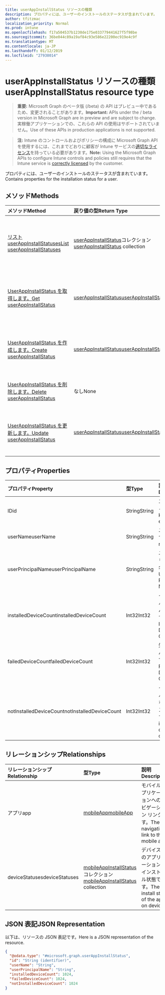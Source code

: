 ```yaml
---
title: userAppInstallStatus リソースの種類
description: プロパティには、ユーザーのインストールのステータスが含まれています。
author: tfitzmac
localization_priority: Normal
ms.prod: intune
ms.openlocfilehash: f17a504537b1230de175e033779441627f5f98be
ms.sourcegitcommit: 36be044c89a19af84c93e586e22200ec919e4c9f
ms.translationtype: MT
ms.contentlocale: ja-JP
ms.lasthandoff: 01/12/2019
ms.locfileid: "27938014"
---
```

# <a name="userappinstallstatus-resource-type"></a><span data-ttu-id="759cb-103">userAppInstallStatus リソースの種類</span><span class="sxs-lookup"><span data-stu-id="759cb-103">userAppInstallStatus resource type</span></span>

> <span data-ttu-id="759cb-104">**重要:** Microsoft Graph のベータ版 (/beta) の API はプレビュー中であるため、変更されることがあります。</span><span class="sxs-lookup"><span data-stu-id="759cb-104">**Important:** APIs under the / beta version in Microsoft Graph are in preview and are subject to change.</span></span> <span data-ttu-id="759cb-105">実稼働アプリケーションでの、これらの API の使用はサポートされていません。</span><span class="sxs-lookup"><span data-stu-id="759cb-105">Use of these APIs in production applications is not supported.</span></span>

> <span data-ttu-id="759cb-106">**注:** Intune のコントロールおよびポリシーの構成に Microsoft Graph API を使用するには、これまでどおりに顧客が Intune サービスの[適切なライセンス](https://go.microsoft.com/fwlink/?linkid=839381)を持っている必要があります。</span><span class="sxs-lookup"><span data-stu-id="759cb-106">**Note:** Using the Microsoft Graph APIs to configure Intune controls and policies still requires that the Intune service is [correctly licensed](https://go.microsoft.com/fwlink/?linkid=839381) by the customer.</span></span>

<span data-ttu-id="759cb-107">プロパティには、ユーザーのインストールのステータスが含まれています。</span><span class="sxs-lookup"><span data-stu-id="759cb-107">Contains properties for the installation status for a user.</span></span>
## <a name="methods"></a><span data-ttu-id="759cb-108">メソッド</span><span class="sxs-lookup"><span data-stu-id="759cb-108">Methods</span></span>
|<span data-ttu-id="759cb-109">メソッド</span><span class="sxs-lookup"><span data-stu-id="759cb-109">Method</span></span>|<span data-ttu-id="759cb-110">戻り値の型</span><span class="sxs-lookup"><span data-stu-id="759cb-110">Return Type</span></span>|<span data-ttu-id="759cb-111">説明</span><span class="sxs-lookup"><span data-stu-id="759cb-111">Description</span></span>|
|:---|:---|:---|
|[<span data-ttu-id="759cb-112">リスト userAppInstallStatuses</span><span class="sxs-lookup"><span data-stu-id="759cb-112">List userAppInstallStatuses</span></span>](../api/intune-apps-userappinstallstatus-list.md)|<span data-ttu-id="759cb-113">[userAppInstallStatus](../resources/intune-apps-userappinstallstatus.md)コレクション</span><span class="sxs-lookup"><span data-stu-id="759cb-113">[userAppInstallStatus](../resources/intune-apps-userappinstallstatus.md) collection</span></span>|<span data-ttu-id="759cb-114">[UserAppInstallStatus](../resources/intune-apps-userappinstallstatus.md)オブジェクトのプロパティと関係を一覧表示します。</span><span class="sxs-lookup"><span data-stu-id="759cb-114">List properties and relationships of the [userAppInstallStatus](../resources/intune-apps-userappinstallstatus.md) objects.</span></span>|
|[<span data-ttu-id="759cb-115">UserAppInstallStatus を取得します。</span><span class="sxs-lookup"><span data-stu-id="759cb-115">Get userAppInstallStatus</span></span>](../api/intune-apps-userappinstallstatus-get.md)|[<span data-ttu-id="759cb-116">userAppInstallStatus</span><span class="sxs-lookup"><span data-stu-id="759cb-116">userAppInstallStatus</span></span>](../resources/intune-apps-userappinstallstatus.md)|<span data-ttu-id="759cb-117">[UserAppInstallStatus](../resources/intune-apps-userappinstallstatus.md)オブジェクトのプロパティと関係を参照してください。</span><span class="sxs-lookup"><span data-stu-id="759cb-117">Read properties and relationships of the [userAppInstallStatus](../resources/intune-apps-userappinstallstatus.md) object.</span></span>|
|[<span data-ttu-id="759cb-118">UserAppInstallStatus を作成します。</span><span class="sxs-lookup"><span data-stu-id="759cb-118">Create userAppInstallStatus</span></span>](../api/intune-apps-userappinstallstatus-create.md)|[<span data-ttu-id="759cb-119">userAppInstallStatus</span><span class="sxs-lookup"><span data-stu-id="759cb-119">userAppInstallStatus</span></span>](../resources/intune-apps-userappinstallstatus.md)|<span data-ttu-id="759cb-120">新しい[userAppInstallStatus](../resources/intune-apps-userappinstallstatus.md)オブジェクトを作成します。</span><span class="sxs-lookup"><span data-stu-id="759cb-120">Create a new [userAppInstallStatus](../resources/intune-apps-userappinstallstatus.md) object.</span></span>|
|[<span data-ttu-id="759cb-121">UserAppInstallStatus を削除します。</span><span class="sxs-lookup"><span data-stu-id="759cb-121">Delete userAppInstallStatus</span></span>](../api/intune-apps-userappinstallstatus-delete.md)|<span data-ttu-id="759cb-122">なし</span><span class="sxs-lookup"><span data-stu-id="759cb-122">None</span></span>|<span data-ttu-id="759cb-123">の[userAppInstallStatus](../resources/intune-apps-userappinstallstatus.md)を削除します。</span><span class="sxs-lookup"><span data-stu-id="759cb-123">Deletes a [userAppInstallStatus](../resources/intune-apps-userappinstallstatus.md).</span></span>|
|[<span data-ttu-id="759cb-124">UserAppInstallStatus を更新します。</span><span class="sxs-lookup"><span data-stu-id="759cb-124">Update userAppInstallStatus</span></span>](../api/intune-apps-userappinstallstatus-update.md)|[<span data-ttu-id="759cb-125">userAppInstallStatus</span><span class="sxs-lookup"><span data-stu-id="759cb-125">userAppInstallStatus</span></span>](../resources/intune-apps-userappinstallstatus.md)|<span data-ttu-id="759cb-126">[UserAppInstallStatus](../resources/intune-apps-userappinstallstatus.md)オブジェクトのプロパティを更新します。</span><span class="sxs-lookup"><span data-stu-id="759cb-126">Update the properties of a [userAppInstallStatus](../resources/intune-apps-userappinstallstatus.md) object.</span></span>|

## <a name="properties"></a><span data-ttu-id="759cb-127">プロパティ</span><span class="sxs-lookup"><span data-stu-id="759cb-127">Properties</span></span>
|<span data-ttu-id="759cb-128">プロパティ</span><span class="sxs-lookup"><span data-stu-id="759cb-128">Property</span></span>|<span data-ttu-id="759cb-129">型</span><span class="sxs-lookup"><span data-stu-id="759cb-129">Type</span></span>|<span data-ttu-id="759cb-130">説明</span><span class="sxs-lookup"><span data-stu-id="759cb-130">Description</span></span>|
|:---|:---|:---|
|<span data-ttu-id="759cb-131">ID</span><span class="sxs-lookup"><span data-stu-id="759cb-131">id</span></span>|<span data-ttu-id="759cb-132">String</span><span class="sxs-lookup"><span data-stu-id="759cb-132">String</span></span>|<span data-ttu-id="759cb-133">エンティティのキー。</span><span class="sxs-lookup"><span data-stu-id="759cb-133">Key of the entity.</span></span>|
|<span data-ttu-id="759cb-134">userName</span><span class="sxs-lookup"><span data-stu-id="759cb-134">userName</span></span>|<span data-ttu-id="759cb-135">String</span><span class="sxs-lookup"><span data-stu-id="759cb-135">String</span></span>|<span data-ttu-id="759cb-136">ユーザー名です。</span><span class="sxs-lookup"><span data-stu-id="759cb-136">User name.</span></span>|
|<span data-ttu-id="759cb-137">userPrincipalName</span><span class="sxs-lookup"><span data-stu-id="759cb-137">userPrincipalName</span></span>|<span data-ttu-id="759cb-138">String</span><span class="sxs-lookup"><span data-stu-id="759cb-138">String</span></span>|<span data-ttu-id="759cb-139">ユーザー プリンシパル名です。</span><span class="sxs-lookup"><span data-stu-id="759cb-139">User Principal Name.</span></span>|
|<span data-ttu-id="759cb-140">installedDeviceCount</span><span class="sxs-lookup"><span data-stu-id="759cb-140">installedDeviceCount</span></span>|<span data-ttu-id="759cb-141">Int32</span><span class="sxs-lookup"><span data-stu-id="759cb-141">Int32</span></span>|<span data-ttu-id="759cb-142">インストールされたデバイスの数です。</span><span class="sxs-lookup"><span data-stu-id="759cb-142">Installed Device Count.</span></span>|
|<span data-ttu-id="759cb-143">failedDeviceCount</span><span class="sxs-lookup"><span data-stu-id="759cb-143">failedDeviceCount</span></span>|<span data-ttu-id="759cb-144">Int32</span><span class="sxs-lookup"><span data-stu-id="759cb-144">Int32</span></span>|<span data-ttu-id="759cb-145">失敗したデバイスの数です。</span><span class="sxs-lookup"><span data-stu-id="759cb-145">Failed Device Count.</span></span>|
|<span data-ttu-id="759cb-146">notInstalledDeviceCount</span><span class="sxs-lookup"><span data-stu-id="759cb-146">notInstalledDeviceCount</span></span>|<span data-ttu-id="759cb-147">Int32</span><span class="sxs-lookup"><span data-stu-id="759cb-147">Int32</span></span>|<span data-ttu-id="759cb-148">インストールされていないデバイスの数です。</span><span class="sxs-lookup"><span data-stu-id="759cb-148">Not installed device count.</span></span>|

## <a name="relationships"></a><span data-ttu-id="759cb-149">リレーションシップ</span><span class="sxs-lookup"><span data-stu-id="759cb-149">Relationships</span></span>
|<span data-ttu-id="759cb-150">リレーションシップ</span><span class="sxs-lookup"><span data-stu-id="759cb-150">Relationship</span></span>|<span data-ttu-id="759cb-151">型</span><span class="sxs-lookup"><span data-stu-id="759cb-151">Type</span></span>|<span data-ttu-id="759cb-152">説明</span><span class="sxs-lookup"><span data-stu-id="759cb-152">Description</span></span>|
|:---|:---|:---|
|<span data-ttu-id="759cb-153">アプリ</span><span class="sxs-lookup"><span data-stu-id="759cb-153">app</span></span>|[<span data-ttu-id="759cb-154">mobileApp</span><span class="sxs-lookup"><span data-stu-id="759cb-154">mobileApp</span></span>](../resources/intune-apps-mobileapp.md)|<span data-ttu-id="759cb-155">モバイル アプリケーションへのナビゲーション リンクです。</span><span class="sxs-lookup"><span data-stu-id="759cb-155">The navigation link to the mobile app.</span></span>|
|<span data-ttu-id="759cb-156">deviceStatuses</span><span class="sxs-lookup"><span data-stu-id="759cb-156">deviceStatuses</span></span>|<span data-ttu-id="759cb-157">[mobileAppInstallStatus](../resources/intune-apps-mobileappinstallstatus.md)コレクション</span><span class="sxs-lookup"><span data-stu-id="759cb-157">[mobileAppInstallStatus](../resources/intune-apps-mobileappinstallstatus.md) collection</span></span>|<span data-ttu-id="759cb-158">デバイス上のアプリケーションのインストール状態です。</span><span class="sxs-lookup"><span data-stu-id="759cb-158">The install state of the app on devices.</span></span>|

## <a name="json-representation"></a><span data-ttu-id="759cb-159">JSON 表記</span><span class="sxs-lookup"><span data-stu-id="759cb-159">JSON Representation</span></span>
<span data-ttu-id="759cb-160">以下は、リソースの JSON 表記です。</span><span class="sxs-lookup"><span data-stu-id="759cb-160">Here is a JSON representation of the resource.</span></span>
<!-- {
  "blockType": "resource",
  "keyProperty": "id",
  "@odata.type": "microsoft.graph.userAppInstallStatus"
}
-->
``` json
{
  "@odata.type": "#microsoft.graph.userAppInstallStatus",
  "id": "String (identifier)",
  "userName": "String",
  "userPrincipalName": "String",
  "installedDeviceCount": 1024,
  "failedDeviceCount": 1024,
  "notInstalledDeviceCount": 1024
}
```





